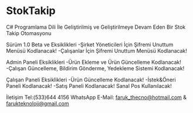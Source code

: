 # StokTakip
C# Programlama Dili İle Geliştirilmiş ve Geliştirilmeye Devam Eden Bir Stok Takip Otomasyonu

Sürüm 1.0 Beta ve Eksiklikleri
-Şirket Yöneticileri İçin Şifremi Unuttum Menüsü Kodlanacak!
-Çalışanlar İçin Şifremi Unuttum Menüsü Kodlanacak!

Admin Paneli Eksiklikleri
-Ürün Ekleme ve Ürün Güncelleme Kodlanacak!
-Çalışan Güncelleme, Bildirim Gönderme, Yedekleme Sistemi Kodlanacak!

Çalışan Paneli Eksiklikleri
-Ürün Güncelleme Kodlanacak!
-İstek&Öneri Paneli Kodlanacak!
-Satış Paneli Kodlanacak! Sanal Pos Kullanılacak!

İletişim
Tel:(533)644 4156 WhatsApp
E-Mail: faruk_thecno@hotmail.com & farukteknoloji@gmail.com
